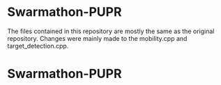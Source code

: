 # Swarmathon-PUPR
The files contained in this repository are mostly the same as the original repository. Changes were mainly made to the mobility.cpp and target_detection.cpp.
# Swarmathon-PUPR
